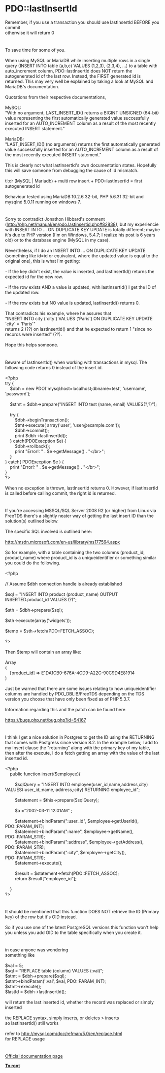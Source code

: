 # PDO::lastInsertId




<div class="phpcode"><span class="html">
Remember, if you use a transaction you should use lastInsertId BEFORE you commit<br>otherwise it will return 0</span>
</div>
  

#


<div class="phpcode"><span class="html">
To save time for some of you.<br><br>When using MySQL or MariaDB while inserting multiple rows in a single query (INSERT INTO table (a,b,c) VALUES (1,2,3), (2,3,4), ...) to a table with auto_increment column, PDO::lastInsertId does NOT return the autogenerated id of the last row. Instead, the FIRST generated id is returned. This may very well be explained by taking a look at MySQL and MariaDB&apos;s documentation.<br><br>Quotations from their respective documentations, <br><br>MySQL:<br>&quot;With no argument, LAST_INSERT_ID() returns a BIGINT UNSIGNED (64-bit) value representing the first automatically generated value successfully inserted for an AUTO_INCREMENT column as a result of the most recently executed INSERT statement.&quot;<br><br>MariaDB:<br>&quot;LAST_INSERT_ID() (no arguments) returns the first automatically generated value successfully inserted for an AUTO_INCREMENT column as a result of the most recently executed INSERT statement.&quot;<br><br>This is clearly not what lastInsertId&apos;s own documentation states. Hopefully this will save someone from debugging the cause of id mismatch.<br><br>tl;dr (MySQL | Mariadb) + multi row insert + PDO::lastInsertId = first autogenerated id<br><br>Behaviour tested using MariaDB 10.2.6 32-bit, PHP 5.6.31 32-bit and mysqlnd 5.0.11 running on windows 7.</span>
</div>
  

#


<div class="phpcode"><span class="html">
Sorry to contradict Jonathon Hibbard&apos;s comment (<a href="http://php.net/manual/en/pdo.lastinsertid.php#82838" rel="nofollow" target="_blank">http://php.net/manual/en/pdo.lastinsertid.php#82838</a>), but my experiencie with INSERT INTO ... ON DUPLICATE KEY UPDATE is totally different; maybe it&apos;s due to PHP version (I&apos;m on Windows, 5.4.7; I realize his post is 6 years old) or to the database engine (MySQL in my case).<br><br>Nevertheless, if I do an INSERT INTO ... ON DUPLICATE KEY UPDATE (something like id=id or equivalent, where the updated value is equal to the original one), this is what I&apos;m getting:<br><br>- If the key didn&apos;t exist, the value is inserted, and lastInsertId() returns the expected id for the new row.<br><br>- If the row exists AND a value is updated, with lastInsertId() I get the ID of the updated row.<br><br>- If the row exists but NO value is updated, lastInsertId() returns 0.<br><br>That contradicts his example, where he assures that<br>&quot;INSERT INTO city (`city`) VALUES (&apos;Paris&apos;) ON DUPLICATE KEY UPDATE `city` = &apos;Paris&apos;&quot;<br>returns 2 (??) on lastInsertId() and that he expected to return 1 &quot;since no records were inserted&quot; (??).<br><br>Hope this helps someone.</span>
</div>
  

#


<div class="phpcode"><span class="html">
Beware of lastInsertId() when working with transactions in mysql. The following code returns 0 instead of the insert id.
<br>
<br><span class="default">&lt;?php
<br></span><span class="keyword">try {
<br>&#xA0; &#xA0; </span><span class="default">$dbh </span><span class="keyword">= new </span><span class="default">PDO</span><span class="keyword">(</span><span class="string">&apos;mysql:host=localhost;dbname=test&apos;</span><span class="keyword">, </span><span class="string">&apos;username&apos;</span><span class="keyword">, </span><span class="string">&apos;password&apos;</span><span class="keyword">);
<br>
<br>&#xA0; &#xA0; </span><span class="default">$stmt </span><span class="keyword">= </span><span class="default">$dbh</span><span class="keyword">-&gt;</span><span class="default">prepare</span><span class="keyword">(</span><span class="string">&quot;INSERT INTO test (name, email) VALUES(?,?)&quot;</span><span class="keyword">);
<br>
<br>&#xA0; &#xA0; try {
<br>&#xA0; &#xA0; &#xA0; &#xA0; </span><span class="default">$dbh</span><span class="keyword">-&gt;</span><span class="default">beginTransaction</span><span class="keyword">();
<br>&#xA0; &#xA0; &#xA0; &#xA0; </span><span class="default">$tmt</span><span class="keyword">-&gt;</span><span class="default">execute</span><span class="keyword">( array(</span><span class="string">&apos;user&apos;</span><span class="keyword">, </span><span class="string">&apos;user@example.com&apos;</span><span class="keyword">));
<br>&#xA0; &#xA0; &#xA0; &#xA0; </span><span class="default">$dbh</span><span class="keyword">-&gt;</span><span class="default">commit</span><span class="keyword">();
<br>&#xA0; &#xA0; &#xA0; &#xA0; print </span><span class="default">$dbh</span><span class="keyword">-&gt;</span><span class="default">lastInsertId</span><span class="keyword">();
<br>&#xA0; &#xA0; } catch(</span><span class="default">PDOExecption $e</span><span class="keyword">) {
<br>&#xA0; &#xA0; &#xA0; &#xA0; </span><span class="default">$dbh</span><span class="keyword">-&gt;</span><span class="default">rollback</span><span class="keyword">();
<br>&#xA0; &#xA0; &#xA0; &#xA0; print </span><span class="string">&quot;Error!: &quot; </span><span class="keyword">. </span><span class="default">$e</span><span class="keyword">-&gt;</span><span class="default">getMessage</span><span class="keyword">() . </span><span class="string">&quot;&lt;/br&gt;&quot;</span><span class="keyword">;
<br>&#xA0; &#xA0; }
<br>} catch( </span><span class="default">PDOExecption $e </span><span class="keyword">) {
<br>&#xA0; &#xA0; print </span><span class="string">&quot;Error!: &quot; </span><span class="keyword">. </span><span class="default">$e</span><span class="keyword">-&gt;</span><span class="default">getMessage</span><span class="keyword">() . </span><span class="string">&quot;&lt;/br&gt;&quot;</span><span class="keyword">;
<br>}
<br></span><span class="default">?&gt;
<br></span>
<br>When no exception is thrown, lastInsertId returns 0. However, if lastInsertId is called before calling commit, the right id is returned.</span>
</div>
  

#


<div class="phpcode"><span class="html">
If you&apos;re accessing MSSQL/SQL Server 2008 R2 (or higher) from Linux via FreeTDS there&apos;s a slightly neater way of getting the last insert ID than the solution(s) outlined below.<br><br>The specific SQL involved is outlined here:<br><br><a href="http://msdn.microsoft.com/en-us/library/ms177564.aspx" rel="nofollow" target="_blank">http://msdn.microsoft.com/en-us/library/ms177564.aspx</a><br><br>So for example, with a table containing the two columns (product_id, product_name) where product_id is a uniqueidentifier or something similar you could do the following.<br><br><span class="default">&lt;?php<br><br></span><span class="comment">// Assume $dbh connection handle is already established<br><br></span><span class="default">$sql </span><span class="keyword">= </span><span class="string">&quot;INSERT INTO product (product_name) OUTPUT INSERTED.product_id VALUES (?)&quot;</span><span class="keyword">;<br><br></span><span class="default">$sth </span><span class="keyword">= </span><span class="default">$dbh</span><span class="keyword">-&gt;</span><span class="default">prepare</span><span class="keyword">(</span><span class="default">$sql</span><span class="keyword">);<br><br></span><span class="default">$sth</span><span class="keyword">-&gt;</span><span class="default">execute</span><span class="keyword">(array(</span><span class="string">&apos;widgets&apos;</span><span class="keyword">));<br><br></span><span class="default">$temp </span><span class="keyword">= </span><span class="default">$sth</span><span class="keyword">-&gt;</span><span class="default">fetch</span><span class="keyword">(</span><span class="default">PDO</span><span class="keyword">::</span><span class="default">FETCH_ASSOC</span><span class="keyword">);<br><br></span><span class="default">?&gt;<br></span><br>Then $temp will contain an array like:<br><br>Array<br>(<br>&#xA0; &#xA0; [product_id] =&gt; E1DA1CB0-676A-4CD9-A22C-90C9D4E81914<br>)<br><br>Just be warned that there are some issues relating to how uniqueidentifier columns are handled by PDO_DBLIB/FreeTDS depending on the TDS version you choose that have only been fixed as of PHP 5.3.7.<br><br>Information regarding this and the patch can be found here:<br><br><a href="https://bugs.php.net/bug.php?id=54167" rel="nofollow" target="_blank">https://bugs.php.net/bug.php?id=54167</a></span>
</div>
  

#


<div class="phpcode"><span class="html">
I think I get a nice solution in Postgres to get the ID using the RETURNING that comes with Postgress since version 8.2. In the example below, I add to my insert clause the &quot;returning&quot; along with the primary key of my table, then after the execute, I do a fetch getting an array with the value of the last inserted id. 
<br>
<br><span class="default">&lt;?php
<br>&#xA0; &#xA0; </span><span class="keyword">public function </span><span class="default">insert</span><span class="keyword">(</span><span class="default">$employee</span><span class="keyword">){
<br>
<br>&#xA0; &#xA0; &#xA0; &#xA0; </span><span class="default">$sqlQuery </span><span class="keyword">= </span><span class="string">&quot;INSERT INTO employee(user_id,name,address,city) VALUES(:user_id,:name,:address,:city) RETURNING employee_id&quot;</span><span class="keyword">;
<br>
<br>&#xA0; &#xA0; &#xA0; &#xA0; </span><span class="default">$statement </span><span class="keyword">= </span><span class="default">$this</span><span class="keyword">-&gt;</span><span class="default">prepare</span><span class="keyword">(</span><span class="default">$sqlQuery</span><span class="keyword">);
<br>
<br>&#xA0; &#xA0; &#xA0; &#xA0; </span><span class="default">$a </span><span class="keyword">=</span><span class="string">&quot;2002-03-11 12:01AM&quot; </span><span class="keyword">;
<br>
<br>&#xA0; &#xA0; &#xA0; &#xA0; </span><span class="default">$statement</span><span class="keyword">-&gt;</span><span class="default">bindParam</span><span class="keyword">(</span><span class="string">&quot;:user_id&quot;</span><span class="keyword">, </span><span class="default">$employee</span><span class="keyword">-&gt;</span><span class="default">getUserId</span><span class="keyword">(), </span><span class="default">PDO</span><span class="keyword">::</span><span class="default">PARAM_INT</span><span class="keyword">);
<br>&#xA0; &#xA0; &#xA0; &#xA0; </span><span class="default">$statement</span><span class="keyword">-&gt;</span><span class="default">bindParam</span><span class="keyword">(</span><span class="string">&quot;:name&quot;</span><span class="keyword">, </span><span class="default">$employee</span><span class="keyword">-&gt;</span><span class="default">getName</span><span class="keyword">(), </span><span class="default">PDO</span><span class="keyword">::</span><span class="default">PARAM_STR</span><span class="keyword">);
<br>&#xA0; &#xA0; &#xA0; &#xA0; </span><span class="default">$statement</span><span class="keyword">-&gt;</span><span class="default">bindParam</span><span class="keyword">(</span><span class="string">&quot;:address&quot;</span><span class="keyword">, </span><span class="default">$employee</span><span class="keyword">-&gt;</span><span class="default">getAddress</span><span class="keyword">(), </span><span class="default">PDO</span><span class="keyword">::</span><span class="default">PARAM_STR</span><span class="keyword">);
<br>&#xA0; &#xA0; &#xA0; &#xA0; </span><span class="default">$statement</span><span class="keyword">-&gt;</span><span class="default">bindParam</span><span class="keyword">(</span><span class="string">&quot;:city&quot;</span><span class="keyword">, </span><span class="default">$employee</span><span class="keyword">-&gt;</span><span class="default">getCity</span><span class="keyword">(), </span><span class="default">PDO</span><span class="keyword">::</span><span class="default">PARAM_STR</span><span class="keyword">);
<br>&#xA0; &#xA0; &#xA0; &#xA0; </span><span class="default">$statement</span><span class="keyword">-&gt;</span><span class="default">execute</span><span class="keyword">();
<br>&#xA0; &#xA0; &#xA0; &#xA0; 
<br>&#xA0; &#xA0; &#xA0; &#xA0; </span><span class="default">$result </span><span class="keyword">= </span><span class="default">$statement</span><span class="keyword">-&gt;</span><span class="default">fetch</span><span class="keyword">(</span><span class="default">PDO</span><span class="keyword">::</span><span class="default">FETCH_ASSOC</span><span class="keyword">);
<br>&#xA0; &#xA0; &#xA0; &#xA0; return </span><span class="default">$result</span><span class="keyword">[</span><span class="string">&quot;employee_id&quot;</span><span class="keyword">];
<br>
<br>&#xA0; &#xA0; }
<br></span><span class="default">?&gt;</span>
</span>
</div>
  

#


<div class="phpcode"><span class="html">
It should be mentioned that this function DOES NOT retrieve the ID (Primary key) of the row but it&apos;s OID instead.<br><br>So if you use one of the latest PostgreSQL versions this function won&apos;t help you unless you add OID to the table specifically when you create it.</span>
</div>
  

#


<div class="phpcode"><span class="html">
in case anyone was wondering<br>something like<br><br>$val = 5;<br>$sql = &quot;REPLACE table (column) VALUES (:val)&quot;;<br>$stmt = $dbh-&gt;prepare($sql);<br>$stmt-&gt;bindParam(&apos;:val&apos;, $val, PDO::PARAM_INT);<br>$stmt-&gt;execute();<br>$lastId = $dbh-&gt;lastInsertId();<br><br>will return the last inserted id, whether the record was replaced or simply inserted<br><br>the REPLACE syntax, simply inserts, or deletes &gt; inserts<br>so lastInsertId() still works<br><br>refer to <a href="http://mysql.com/doc/refman/5.0/en/replace.html" rel="nofollow" target="_blank">http://mysql.com/doc/refman/5.0/en/replace.html</a><br>for REPLACE usage</span>
</div>
  

#

[Official documentation page](https://www.php.net/manual/en/pdo.lastinsertid.php)

**[To root](/README.md)**